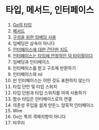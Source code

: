 # 타입, 메서드, 인터페이스

1. [Go의 타입](7.1.md)
2. [메서드](section2/README)
3. [구성을 위한 임베딩 사용](7.3.md)
4. 임베딩은 상속이 아니다
5. [인터페이스에 대한 간단한 지도](7.5.md)
6. [인터페이스는 타입에 안정적인 덕 타이핑이다](7.6.md)
7. 임베딩과 인터페이스
8. 인터페이스를 받고 구조체 반환하기
9. 인터페이스와 nil
10. 빈 인터페이스는 어떤 것도 표현하지 않는다
11. 타입 단언 및 타입 스위치
12. 타입 단원과 타입 스위치를 아껴 사용하기
13. 함수 타입은 인터페이스로의 연결
14. 의존성 주입을 쉽게 만든느 암묵적 인터페이스
15. Wire
16. Go는 특히 객체지향이 아니다
17. 마무리